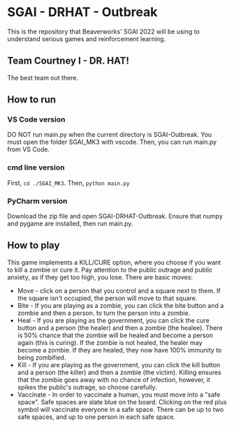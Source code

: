 # SGAI - DRHAT - Outbreak
This is the repository that Beaverworks' SGAI 2022 will be using to understand
serious games and reinforcement learning.

## Team Courtney I - DR. HAT!
The best team out there.

## How to run
### VS Code version
DO NOT run main.py when the current directory is SGAI-Outbreak.
You must open the folder SGAI_MK3 with vscode. Then, you can
run main.py from VS Code.
### cmd line version
First, `cd ./SGAI_MK3`. Then, `python main.py`
### PyCharm version
Download the zip file and open SGAI-DRHAT-Outbreak. Ensure that numpy and pygame are installed, then run main.py.

## How to play
This game implements a KILL/CURE option, where you choose if you want to kill a zombie or cure it. 
Pay attention to the public outrage and public anxiety, as if they get too high, you lose. 
There are basic moves:
- Move - click on a person that you control and a square next to them.
If the square isn't occupied, the person will move to that square.
- Bite - If you are playing as a zombie, 
you can click the bite button and a zombie and then a person.
to turn the person into a zombie. 
- Heal - If you are playing as the government, you 
can click the cure button and a person (the healer) and then a zombie (the healee).
There is 50% chance that the zombie will be healed and become a person again 
(this is curing). If the zombie is not healed, the healer may become a zombie.
If they are healed, they now have 100% immunity to being zombified. 
- Kill - If you are playing as the government, you can click the kill button and a person (the killer) and then a zombie (the victim).
Killing ensures that the zombie goes away with no chance of infection, however, it spikes the public's outrage, so choose carefully.
- Vaccinate - In order to vaccinate a human, you must move into a "safe space". Safe spaces are slate blue on the board. Clicking on the red plus symbol will vaccinate everyone in a safe space. There can be up to two safe spaces, and up to one person in each safe space. 

